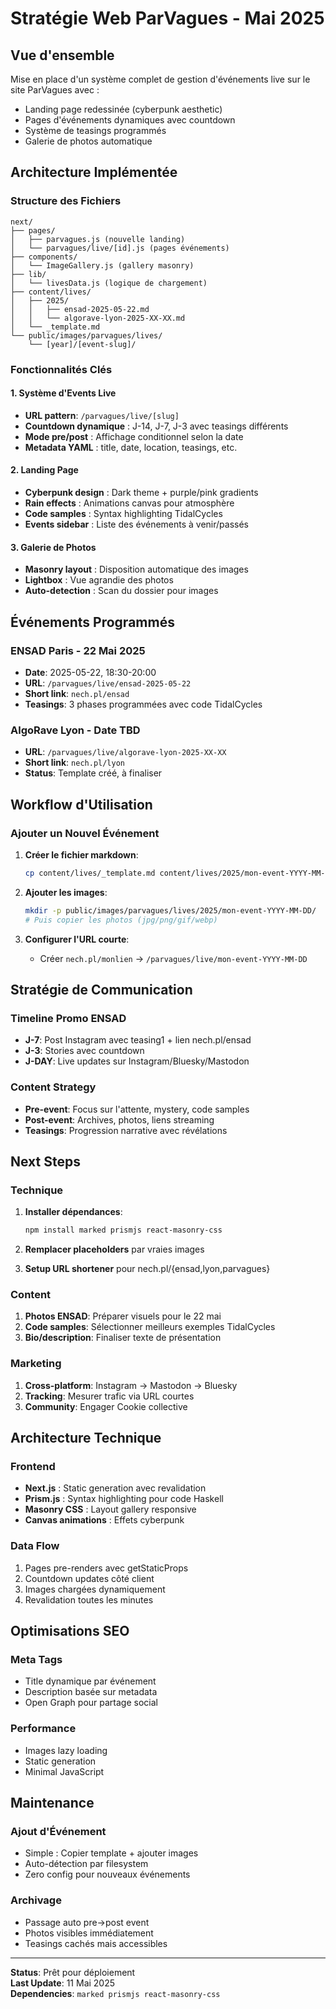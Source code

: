 # Stratégie Web ParVagues - Mai 2025

## Vue d'ensemble

Mise en place d'un système complet de gestion d'événements live sur le site ParVagues avec :
- Landing page redessinée (cyberpunk aesthetic)
- Pages d'événements dynamiques avec countdown
- Système de teasings programmés
- Galerie de photos automatique

## Architecture Implémentée

### Structure des Fichiers
```
next/
├── pages/
│   ├── parvagues.js (nouvelle landing)
│   └── parvagues/live/[id].js (pages événements)
├── components/
│   └── ImageGallery.js (gallery masonry)
├── lib/
│   └── livesData.js (logique de chargement)
├── content/lives/
│   ├── 2025/
│   │   ├── ensad-2025-05-22.md
│   │   └── algorave-lyon-2025-XX-XX.md
│   └── _template.md
└── public/images/parvagues/lives/
    └── [year]/[event-slug]/
```

### Fonctionnalités Clés

#### 1. Système d'Events Live
- **URL pattern**: `/parvagues/live/[slug]`
- **Countdown dynamique** : J-14, J-7, J-3 avec teasings différents
- **Mode pre/post** : Affichage conditionnel selon la date
- **Metadata YAML** : title, date, location, teasings, etc.

#### 2. Landing Page
- **Cyberpunk design** : Dark theme + purple/pink gradients
- **Rain effects** : Animations canvas pour atmosphère
- **Code samples** : Syntax highlighting TidalCycles
- **Events sidebar** : Liste des événements à venir/passés

#### 3. Galerie de Photos
- **Masonry layout** : Disposition automatique des images
- **Lightbox** : Vue agrandie des photos
- **Auto-detection** : Scan du dossier pour images

## Événements Programmés

### ENSAD Paris - 22 Mai 2025
- **Date**: 2025-05-22, 18:30-20:00
- **URL**: `/parvagues/live/ensad-2025-05-22`
- **Short link**: `nech.pl/ensad`
- **Teasings**: 3 phases programmées avec code TidalCycles

### AlgoRave Lyon - Date TBD
- **URL**: `/parvagues/live/algorave-lyon-2025-XX-XX`
- **Short link**: `nech.pl/lyon`  
- **Status**: Template créé, à finaliser

## Workflow d'Utilisation

### Ajouter un Nouvel Événement
1. **Créer le fichier markdown**:
   ```bash
   cp content/lives/_template.md content/lives/2025/mon-event-YYYY-MM-DD.md
   ```

2. **Ajouter les images**:
   ```bash
   mkdir -p public/images/parvagues/lives/2025/mon-event-YYYY-MM-DD/
   # Puis copier les photos (jpg/png/gif/webp)
   ```

3. **Configurer l'URL courte**:
   - Créer `nech.pl/monlien` → `/parvagues/live/mon-event-YYYY-MM-DD`

## Stratégie de Communication

### Timeline Promo ENSAD
- **J-7**: Post Instagram avec teasing1 + lien nech.pl/ensad
- **J-3**: Stories avec countdown
- **J-DAY**: Live updates sur Instagram/Bluesky/Mastodon

### Content Strategy
- **Pre-event**: Focus sur l'attente, mystery, code samples
- **Post-event**: Archives, photos, liens streaming
- **Teasings**: Progression narrative avec révélations

## Next Steps

### Technique
1. **Installer dépendances**:
   ```bash
   npm install marked prismjs react-masonry-css
   ```

2. **Remplacer placeholders** par vraies images
3. **Setup URL shortener** pour nech.pl/{ensad,lyon,parvagues}

### Content
1. **Photos ENSAD**: Préparer visuels pour le 22 mai
2. **Code samples**: Sélectionner meilleurs exemples TidalCycles
3. **Bio/description**: Finaliser texte de présentation

### Marketing
1. **Cross-platform**: Instagram → Mastodon → Bluesky
2. **Tracking**: Mesurer trafic via URL courtes
3. **Community**: Engager Cookie collective

## Architecture Technique

### Frontend
- **Next.js** : Static generation avec revalidation
- **Prism.js** : Syntax highlighting pour code Haskell
- **Masonry CSS** : Layout gallery responsive
- **Canvas animations** : Effets cyberpunk

### Data Flow
1. Pages pre-renders avec getStaticProps
2. Countdown updates côté client
3. Images chargées dynamiquement
4. Revalidation toutes les minutes

## Optimisations SEO

### Meta Tags
- Title dynamique par événement
- Description basée sur metadata
- Open Graph pour partage social

### Performance
- Images lazy loading
- Static generation
- Minimal JavaScript

## Maintenance

### Ajout d'Événement
- Simple : Copier template + ajouter images
- Auto-détection par filesystem
- Zero config pour nouveaux événements

### Archivage
- Passage auto pre→post event
- Photos visibles immédiatement
- Teasings cachés mais accessibles

---

**Status**: Prêt pour déploiement  
**Last Update**: 11 Mai 2025  
**Dependencies**: `marked prismjs react-masonry-css`

